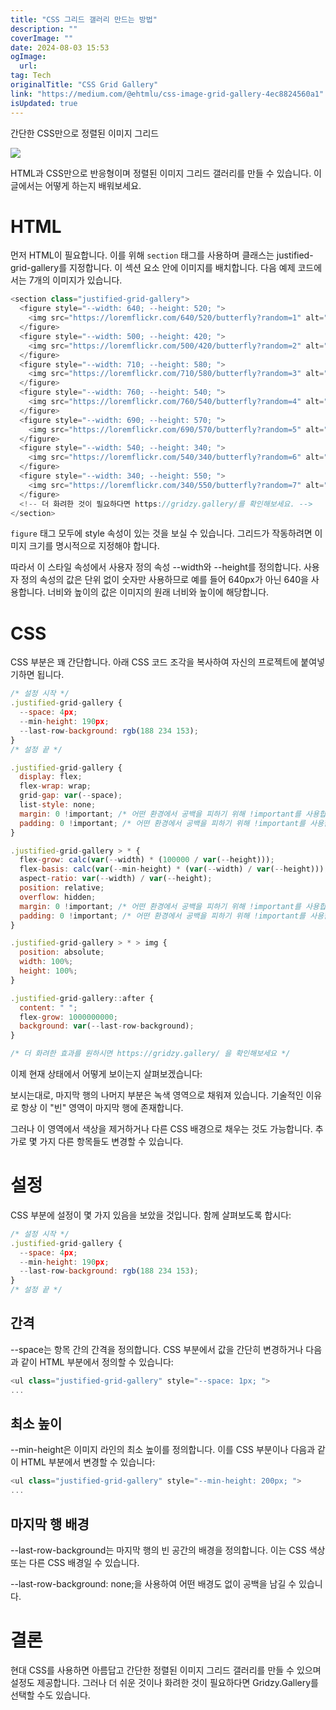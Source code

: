 ```yaml
---
title: "CSS 그리드 갤러리 만드는 방법"
description: ""
coverImage: ""
date: 2024-08-03 15:53
ogImage:
  url:
tag: Tech
originalTitle: "CSS Grid Gallery"
link: "https://medium.com/@ehtmlu/css-image-grid-gallery-4ec8824560a1"
isUpdated: true
---
```


간단한 CSS만으로 정렬된 이미지 그리드

<img src="/assets/img/CSSGridGallery_0.png" />

HTML과 CSS만으로 반응형이며 정렬된 이미지 그리드 갤러리를 만들 수 있습니다. 이 글에서는 어떻게 하는지 배워보세요.

# HTML

<!-- seedividend - 사각형 -->

<ins class="adsbygoogle"
     style="display:block"
     data-ad-client="ca-pub-4877378276818686"
     data-ad-slot="1898504329"
     data-ad-format="auto"
     data-full-width-responsive="true"></ins>

<script>
     (adsbygoogle = window.adsbygoogle || []).push({});
</script>

먼저 HTML이 필요합니다. 이를 위해 `section` 태그를 사용하며 클래스는 justified-grid-gallery를 지정합니다. 이 섹션 요소 안에 이미지를 배치합니다. 다음 예제 코드에서는 7개의 이미지가 있습니다.

```js
<section class="justified-grid-gallery">
  <figure style="--width: 640; --height: 520; ">
    <img src="https://loremflickr.com/640/520/butterfly?random=1" alt="a random image with a butterfly" />
  </figure>
  <figure style="--width: 500; --height: 420; ">
    <img src="https://loremflickr.com/500/420/butterfly?random=2" alt="a random image with a butterfly" />
  </figure>
  <figure style="--width: 710; --height: 580; ">
    <img src="https://loremflickr.com/710/580/butterfly?random=3" alt="a random image with a butterfly" />
  </figure>
  <figure style="--width: 760; --height: 540; ">
    <img src="https://loremflickr.com/760/540/butterfly?random=4" alt="a random image with a butterfly" />
  </figure>
  <figure style="--width: 690; --height: 570; ">
    <img src="https://loremflickr.com/690/570/butterfly?random=5" alt="a random image with a butterfly" />
  </figure>
  <figure style="--width: 540; --height: 340; ">
    <img src="https://loremflickr.com/540/340/butterfly?random=6" alt="a random image with a butterfly" />
  </figure>
  <figure style="--width: 340; --height: 550; ">
    <img src="https://loremflickr.com/340/550/butterfly?random=7" alt="a random image with a butterfly" />
  </figure>
  <!-- 더 화려한 것이 필요하다면 https://gridzy.gallery/를 확인해보세요. -->
</section>
```

`figure` 태그 모두에 style 속성이 있는 것을 보실 수 있습니다. 그리드가 작동하려면 이미지 크기를 명시적으로 지정해야 합니다.

따라서 이 스타일 속성에서 사용자 정의 속성 --width와 --height를 정의합니다. 사용자 정의 속성의 값은 단위 없이 숫자만 사용하므로 예를 들어 640px가 아닌 640을 사용합니다. 너비와 높이의 값은 이미지의 원래 너비와 높이에 해당합니다.

<!-- seedividend - 사각형 -->

<ins class="adsbygoogle"
     style="display:block"
     data-ad-client="ca-pub-4877378276818686"
     data-ad-slot="1898504329"
     data-ad-format="auto"
     data-full-width-responsive="true"></ins>

<script>
     (adsbygoogle = window.adsbygoogle || []).push({});
</script>

# CSS

CSS 부분은 꽤 간단합니다. 아래 CSS 코드 조각을 복사하여 자신의 프로젝트에 붙여넣기하면 됩니다.

```js
/* 설정 시작 */
.justified-grid-gallery {
  --space: 4px;
  --min-height: 190px;
  --last-row-background: rgb(188 234 153);
}
/* 설정 끝 */

.justified-grid-gallery {
  display: flex;
  flex-wrap: wrap;
  grid-gap: var(--space);
  list-style: none;
  margin: 0 !important; /* 어떤 환경에서 공백을 피하기 위해 !important를 사용합니다. */
  padding: 0 !important; /* 어떤 환경에서 공백을 피하기 위해 !important를 사용합니다. */
}

.justified-grid-gallery > * {
  flex-grow: calc(var(--width) * (100000 / var(--height)));
  flex-basis: calc(var(--min-height) * (var(--width) / var(--height)));
  aspect-ratio: var(--width) / var(--height);
  position: relative;
  overflow: hidden;
  margin: 0 !important; /* 어떤 환경에서 공백을 피하기 위해 !important를 사용합니다. */
  padding: 0 !important; /* 어떤 환경에서 공백을 피하기 위해 !important를 사용합니다. */
}

.justified-grid-gallery > * > img {
  position: absolute;
  width: 100%;
  height: 100%;
}

.justified-grid-gallery::after {
  content: " ";
  flex-grow: 1000000000;
  background: var(--last-row-background);
}

/* 더 화려한 효과를 원하시면 https://gridzy.gallery/ 을 확인해보세요 */
```

이제 현재 상태에서 어떻게 보이는지 살펴보겠습니다:

<!-- seedividend - 사각형 -->

<ins class="adsbygoogle"
     style="display:block"
     data-ad-client="ca-pub-4877378276818686"
     data-ad-slot="1898504329"
     data-ad-format="auto"
     data-full-width-responsive="true"></ins>

<script>
     (adsbygoogle = window.adsbygoogle || []).push({});
</script>

보시는대로, 마지막 행의 나머지 부분은 녹색 영역으로 채워져 있습니다. 기술적인 이유로 항상 이 "빈" 영역이 마지막 행에 존재합니다.

그러나 이 영역에서 색상을 제거하거나 다른 CSS 배경으로 채우는 것도 가능합니다. 추가로 몇 가지 다른 항목들도 변경할 수 있습니다.

# 설정

CSS 부분에 설정이 몇 가지 있음을 보았을 것입니다. 함께 살펴보도록 합시다:

<!-- seedividend - 사각형 -->

<ins class="adsbygoogle"
     style="display:block"
     data-ad-client="ca-pub-4877378276818686"
     data-ad-slot="1898504329"
     data-ad-format="auto"
     data-full-width-responsive="true"></ins>

<script>
     (adsbygoogle = window.adsbygoogle || []).push({});
</script>

```js
/* 설정 시작 */
.justified-grid-gallery {
  --space: 4px;
  --min-height: 190px;
  --last-row-background: rgb(188 234 153);
}
/* 설정 끝 */
```

## 간격

--space는 항목 간의 간격을 정의합니다. CSS 부분에서 값을 간단히 변경하거나 다음과 같이 HTML 부분에서 정의할 수 있습니다:

```js
<ul class="justified-grid-gallery" style="--space: 1px; ">
...
```

<!-- seedividend - 사각형 -->

<ins class="adsbygoogle"
     style="display:block"
     data-ad-client="ca-pub-4877378276818686"
     data-ad-slot="1898504329"
     data-ad-format="auto"
     data-full-width-responsive="true"></ins>

<script>
     (adsbygoogle = window.adsbygoogle || []).push({});
</script>

## 최소 높이

--min-height은 이미지 라인의 최소 높이를 정의합니다. 이를 CSS 부분이나 다음과 같이 HTML 부분에서 변경할 수 있습니다:

```js
<ul class="justified-grid-gallery" style="--min-height: 200px; ">
...
```

## 마지막 행 배경

<!-- seedividend - 사각형 -->

<ins class="adsbygoogle"
     style="display:block"
     data-ad-client="ca-pub-4877378276818686"
     data-ad-slot="1898504329"
     data-ad-format="auto"
     data-full-width-responsive="true"></ins>

<script>
     (adsbygoogle = window.adsbygoogle || []).push({});
</script>

--last-row-background는 마지막 행의 빈 공간의 배경을 정의합니다. 이는 CSS 색상 또는 다른 CSS 배경일 수 있습니다.

--last-row-background: none;을 사용하여 어떤 배경도 없이 공백을 남길 수 있습니다.

# 결론

현대 CSS를 사용하면 아름답고 간단한 정렬된 이미지 그리드 갤러리를 만들 수 있으며 설정도 제공합니다. 그러나 더 쉬운 것이나 화려한 것이 필요하다면 Gridzy.Gallery를 선택할 수도 있습니다.
